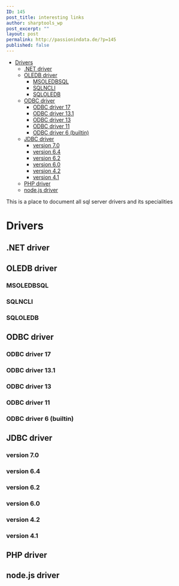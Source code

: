 ```yaml
---
ID: 145
post_title: interesting links
author: sharptools_wp
post_excerpt: ""
layout: post
permalink: http://passionindata.de/?p=145
published: false
---
```

<!-- TOC -->

*   [Drivers][1] 
    *   [.NET driver][2]
    *   [OLEDB driver][3] 
        *   [MSOLEDBSQL][4]
        *   [SQLNCLI][5]
        *   [SQLOLEDB][6]
    *   [ODBC driver][7] 
        *   [ODBC driver 17][8]
        *   [ODBC driver 13.1][9]
        *   [ODBC driver 13][10]
        *   [ODBC driver 11][11]
        *   [ODBC driver 6 (builtin)][12]
    *   [JDBC driver][13] 
        *   [version 7.0][14]
        *   [version 6.4][15]
        *   [version 6.2][16]
        *   [version 6.0][17]
        *   [version 4.2][18]
        *   [version 4.1][19]
    *   [PHP driver][20]
    *   [node.js driver][21]

<!-- /TOC -->

This is a place to document all sql server drivers and its specialities

# Drivers

## .NET driver

## OLEDB driver

### MSOLEDBSQL

### SQLNCLI

### SQLOLEDB

## ODBC driver

### ODBC driver 17

### ODBC driver 13.1

### ODBC driver 13

### ODBC driver 11

### ODBC driver 6 (builtin)

## JDBC driver

### version 7.0

### version 6.4

### version 6.2

### version 6.0

### version 4.2

### version 4.1

## PHP driver

## node.js driver

 [1]: #drivers
 [2]: #net-driver
 [3]: #oledb-driver
 [4]: #msoledbsql
 [5]: #sqlncli
 [6]: #sqloledb
 [7]: #odbc-driver
 [8]: #odbc-driver-17
 [9]: #odbc-driver-131
 [10]: #odbc-driver-13
 [11]: #odbc-driver-11
 [12]: #odbc-driver-6-builtin
 [13]: #jdbc-driver
 [14]: #version-70
 [15]: #version-64
 [16]: #version-62
 [17]: #version-60
 [18]: #version-42
 [19]: #version-41
 [20]: #php-driver
 [21]: #nodejs-driver